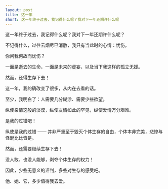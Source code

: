 ```yaml
---
layout: post
title: 这一年
short: 这一年终于过去，我记得什么呢？我对下一年还期许什么呢
---
```


这一年终于过去，我记得什么呢？我对下一年还期许什么呢？

不记得什么，过往云烟尽已消散，我只有当此时的心情：忧伤。

你问我何故而忧伤？

一面是逝去的生命，一面是未来的虚妄，以及当下我这样的孤立无援。

然而，还得生存下去！

这一年，我的确改变了很多，从内在去看的话。

至少，我明白了：人需要几分糊涂、需要少些欲望。

纵使亲情这般的淡漠，纵使友情如此的罕见，纵使爱情万分艰难。

是我的过错吧！

纵使是我的过错 —— 并非严重至于毁灭个体生存的自由，个体本非完美，悲惨与怪诞比比皆是。

然而，还需要继续生存下去！

没人敢、也没人能够，剥夺个体生存的权力！

因此，少些无意义的评判，多些对生存的感受吧。

他、她、它，多少值得我去爱。
